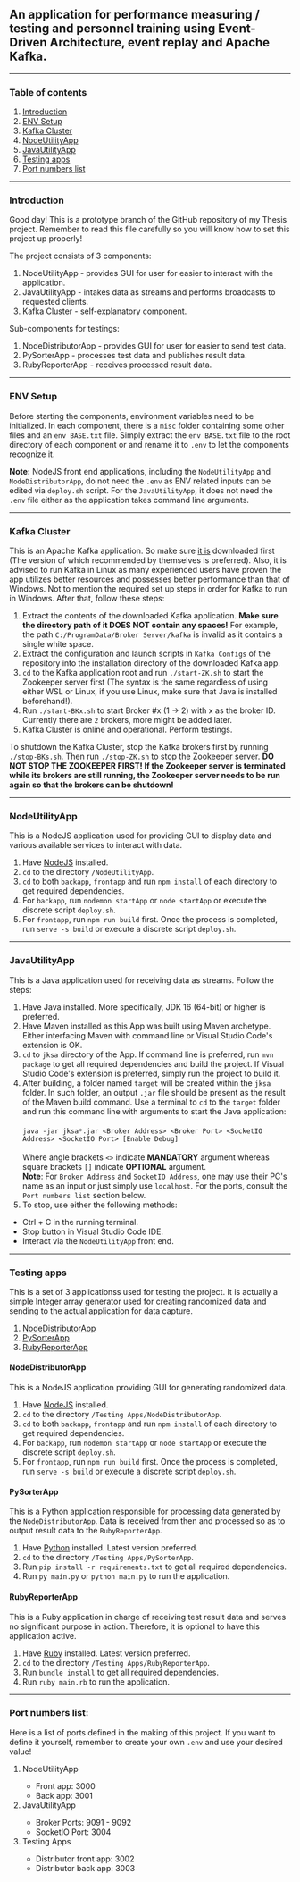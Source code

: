 

## An application for performance measuring / testing and personnel training using Event-Driven Architecture, event replay and Apache Kafka.
<hr/>

### Table of contents
1. [Introduction](#intro)
2. [ENV Setup](#env)
3. [Kafka Cluster](#kafka)
4. [NodeUtilityApp](#nodeapp)
5. [JavaUtilityApp](#javaapp)
6. [Testing apps](#testapp)
7. [Port numbers list](#portlist)
<hr/>

### Introduction <a name="intro"></a>
Good day! This is a prototype branch of the GitHub repository of my Thesis project. Remember to read this file carefully so you will know how to set this project up properly!

The project consists of 3 components:
<ol>
<li>NodeUtilityApp - provides GUI for user for easier to interact with the application.</li>
<li>JavaUtilityApp - intakes data as streams and performs broadcasts to requested clients.</li>
<li>Kafka Cluster - self-explanatory component.</li>
</ol>

Sub-components for testings:
<ol>
<li>NodeDistributorApp - provides GUI for user for easier to send test data.</li>
<li>PySorterApp - processes test data and publishes result data.</li>
<li>RubyReporterApp - receives processed result data.</li>
</ol>
<hr/>

### ENV Setup <a name="env"></a>
Before starting the components, environment variables need to be initialized. In each component, there is a `misc` folder containing some other files and an `env BASE.txt` file. Simply extract the `env BASE.txt` file to the root directory of each component or and rename it to `.env` to let the components recognize it.

**Note:** NodeJS front end applications, including the `NodeUtilityApp` and `NodeDistributorApp`, do not need the `.env` as ENV related inputs can be edited via `deploy.sh` script. For the `JavaUtilityApp`, it does not need the `.env` file either as the application takes command line arguments.

<hr/>

### Kafka Cluster <a name="kafka"></a>
This is an Apache Kafka application. So make sure [it is](https://kafka.apache.org/downloads) downloaded first (The version of which recommended by themselves is preferred). Also, it is advised to run Kafka in Linux as many experienced users have proven the app utilizes better resources and possesses better performance than that of Windows. Not to mention the required set up steps in order for Kafka to run in Windows. After that, follow these steps:
<br/>
1. Extract the contents of the downloaded Kafka application. **Make sure the directory path of it DOES NOT contain any spaces!** For example, the path `C:/ProgramData/Broker Server/kafka` is invalid as it contains a single white space.<br/>
2. Extract the configuration and launch scripts in `Kafka Configs` of the repository into the installation directory of the downloaded Kafka app.<br/>
3. `cd` to the Kafka application root and run `./start-ZK.sh` to start the Zookeeper server first (The syntax is the same regardless of using either WSL or Linux, if you use Linux, make sure that Java is installed beforehand!).<br/>
4. Run `./start-BKx.sh` to start Broker #x (1 -> 2) with x as the broker ID. Currently there are `2` brokers, more might be added later.
5. Kafka Cluster is online and operational. Perform testings.

To shutdown the Kafka Cluster, stop the Kafka brokers first by running `./stop-BKs.sh`. Then run `./stop-ZK.sh` to stop the Zookeeper server. **DO NOT STOP THE ZOOKEEPER FIRST! If the Zookeeper server is terminated while its brokers are still running, the Zookeeper server needs to be run again so that the brokers can be shutdown!**
<hr/>

### NodeUtilityApp <a name="nodeapp"></a>
This is a NodeJS application used for providing GUI to display data and various available services to interact with data.
1. Have [NodeJS](https://nodejs.org) installed.
2. `cd` to the directory `/NodeUtilityApp`.
3. `cd` to both `backapp`, `frontapp` and run `npm install` of each directory to get required dependencies.
4. For `backapp`, run `nodemon startApp` or `node startApp` or execute the discrete script `deploy.sh`.
5. For `frontapp`, run `npm run build` first. Once the process is completed, run `serve -s build` or execute a discrete script `deploy.sh`.
<hr/>

### JavaUtilityApp <a name="javaapp"></a>
This is a Java application used for receiving data as streams. Follow the steps:
1. Have Java installed. More specifically, JDK 16 (64-bit) or higher is preferred.
2. Have Maven installed as this App was built using Maven archetype. Either interfacing Maven with command line or Visual Studio Code's extension is OK.
3. `cd` to `jksa` directory of the App. If command line is preferred, run `mvn package` to get all required dependencies and build the project. If Visual Studio Code's extension is preferred, simply run the project to build it.
4. After building, a folder named `target` will be created within the `jksa` folder. In such folder, an output `.jar` file should be present as the result of the Maven build command. Use a terminal to `cd` to the `target` folder and run this command line with arguments to start the Java application:<br/><br/>`java -jar jksa*.jar <Broker Address> <Broker Port> <SocketIO Address> <SocketIO Port> [Enable Debug]`<br/><br/>Where angle brackets `<>` indicate **MANDATORY** argument whereas square brackets `[]` indicate **OPTIONAL** argument.
<br/>**Note**: For `Broker Address` and `SocketIO Address`, one may use their PC's name as an input or just simply use `localhost`. For the ports, consult the `Port numbers list` section below.
5. To stop, use either the following methods:
- Ctrl + C in the running terminal.
- Stop button in Visual Studio Code IDE.
- Interact via the `NodeUtilityApp` front end.
<hr/>

### Testing apps <a name="testapp"></a>
This is a set of 3 applicationss used for testing the project. It is actually a simple Integer array generator used for creating randomized data and sending to the actual application for data capture.

1. [NodeDistributorApp](#nodetestapp)
2. [PySorterApp](#pytestapp)
3. [RubyReporterApp](#rubytestapp)
</ol>

#### NodeDistributorApp <a name="nodetestapp"></a>
This is a NodeJS application providing GUI for generating randomized data.
1. Have [NodeJS](https://nodejs.org) installed.
2. `cd` to the directory `/Testing Apps/NodeDistributorApp`.
3. `cd` to both `backapp`, `frontapp` and run `npm install` of each directory to get required dependencies.
4. For `backapp`, run `nodemon startApp` or `node startApp` or execute the discrete script `deploy.sh`.
5. For `frontapp`, run `npm run build` first. Once the process is completed, run `serve -s build` or execute a discrete script `deploy.sh`.

#### PySorterApp <a name="pytestapp"></a>
This is a Python application responsible for processing data generated by the `NodeDistributorApp`. Data is received from then and processed so as to output result data to the `RubyReporterApp`.
1. Have [Python](https://www.python.org/downloads/) installed. Latest version preferred.
2. `cd` to the directory `/Testing Apps/PySorterApp`.
3. Run `pip install -r requirements.txt` to get all required dependencies.
4. Run `py main.py` or `python main.py` to run the application.

#### RubyReporterApp <a name="rubytestapp"></a>
This is a Ruby application in charge of receiving test result data and serves no significant purpose in action. Therefore, it is optional to have this application active.
1. Have [Ruby](https://www.ruby-lang.org/en/downloads/) installed. Latest version preferred.
2. `cd` to the directory `/Testing Apps/RubyReporterApp`.
3. Run `bundle install` to get all required dependencies.
4. Run `ruby main.rb` to run the application.
<hr/>

### Port numbers list: <a name="portlist"></a>
Here is a list of ports defined in the making of this project. If you want to define it yourself, remember to create your own `.env` and use your desired value!
<ol>
  <li>NodeUtilityApp</li>
  <ul>
    <li>Front app: 3000</li>
    <li>Back app: 3001</li>
  </ul>
  <li>JavaUtilityApp</li>
  <ul>
    <li>Broker Ports: 9091 - 9092</li>
    <li>SocketIO Port: 3004</li>
  </ul>
  <li>Testing Apps</li>
  <ul>
    <li>Distributor front app: 3002</li>
    <li>Distributor back app: 3003</li>
  </ul>
</ol>
